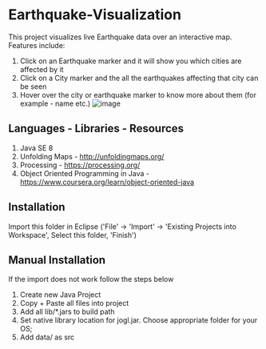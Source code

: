 # Earthquake-Visualization
This project visualizes live Earthquake data over an interactive map. Features include:
1. Click on an Earthquake marker and it will show you which cities are affected by it
2. Click on a City marker and the all the earthquakes affecting that city can be seen
3. Hover over the city or earthquake marker to know more about them (for example - name etc.)
![image](https://user-images.githubusercontent.com/68898571/118050915-c74ece00-b39d-11eb-88ba-bca2c9742a14.png)

## Languages - Libraries - Resources
1. Java SE 8
2. Unfolding Maps - http://unfoldingmaps.org/
3. Processing - https://processing.org/
4. Object Oriented Programming in Java - https://www.coursera.org/learn/object-oriented-java

## Installation
Import this folder in Eclipse ('File' -> 'Import' -> 'Existing Projects into Workspace', Select this folder, 'Finish')

## Manual Installation
If the import does not work follow the steps below
1. Create new Java Project
2. Copy + Paste all files into project
3. Add all lib/*.jars to build path
4. Set native library location for jogl.jar. Choose appropriate folder for your OS;
5. Add data/ as src
